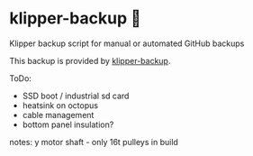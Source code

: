 # klipper-backup 💾 
Klipper backup script for manual or automated GitHub backups 

This backup is provided by [klipper-backup](https://github.com/Staubgeborener/klipper-backup).


ToDo:
- SSD boot / industrial sd card
- heatsink on octopus
- cable management
- bottom panel insulation?



notes:
y motor shaft - only 16t pulleys in build
